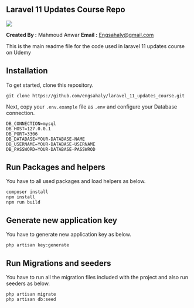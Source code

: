 ## Laravel 11 Updates Course Repo

<img src="https://img-c.udemycdn.com/course/750x422/5946028_4309.jpg"> 

**Created By :** Mahmoud Anwar
**Email :** Engsahaly@gmail.com

This is the main readme file for the code used in laravel 11 updates course on Udemy

## Installation

To get started, clone this repository.

```
git clone https://github.com/engsahaly/laravel_11_updates_course.git
```

Next, copy your `.env.example` file as `.env` and configure your Database connection.

```
DB_CONNECTION=mysql
DB_HOST=127.0.0.1
DB_PORT=3306
DB_DATABASE=YOUR-DATABASE-NAME
DB_USERNAME=YOUR-DATABASE-USERNAME
DB_PASSWORD=YOUR-DATABASE-PASSWROD
```

## Run Packages and helpers

You have to all used packages and load helpers as below.

```
composer install
npm install
npm run build
```

## Generate new application key

You have to generate new application key as below.

```
php artisan key:generate
```

## Run Migrations and seeders

You have to run all the migration files included with the project and also run seeders as below.

```
php artisan migrate
php artisan db:seed
```
